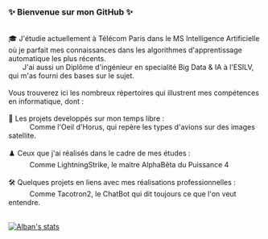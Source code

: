 ### ✨  Bienvenue sur mon GitHub  ✨
<br>
🎓 J'étudie actuellement à Télécom Paris dans le MS Intelligence Artificielle où je parfait mes connaissances dans les algorithmes d'apprentissage automatique les plus récents.  
<br>
&emsp;&emsp;J'ai aussi un Diplôme d'ingénieur en specialité Big Data & IA à l'ESILV, qui m'as fourni des bases sur le sujet.
<br>
<br>
Vous trouverez ici les nombreux répertoires qui illustrent mes compétences en informatique, dont :
<br>
<br>
🚀  Les projets developpés sur mon temps libre : 
<br>
&emsp;&emsp;&emsp;Comme l'Oeil d'Horus, qui repère les types d'avions sur des images satellite.
<br>    
<br>
♟️   Ceux que j'ai réalisés dans le cadre de mes études :  
<br>
&emsp;&emsp;&emsp;Comme LightningStrike, le maitre AlphaBêta du Puissance 4
<br>
<br>
🛠️  Quelques projets en liens avec mes réalisations professionnelles :
<br>
&emsp;&emsp;&emsp;Comme Tacotron2, le ChatBot qui dit toujours ce que l'on veut entendre.  
<br>
<br>

[![Alban's stats](https://github-readme-stats.vercel.app/api/top-langs/?username=AlbTchik&layout=compact)](https://github.com/anuraghazra/github-readme-stats)  
